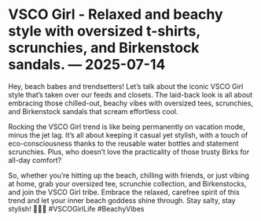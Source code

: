 # VSCO Girl - Relaxed and beachy style with oversized t-shirts, scrunchies, and Birkenstock sandals. — 2025-07-14

Hey, beach babes and trendsetters! Let’s talk about the iconic VSCO Girl style that’s taken over our feeds and closets. The laid-back look is all about embracing those chilled-out, beachy vibes with oversized tees, scrunchies, and Birkenstock sandals that scream effortless cool.

Rocking the VSCO Girl trend is like being permanently on vacation mode, minus the jet lag. It’s all about keeping it casual yet stylish, with a touch of eco-consciousness thanks to the reusable water bottles and statement scrunchies. Plus, who doesn’t love the practicality of those trusty Birks for all-day comfort?

So, whether you’re hitting up the beach, chilling with friends, or just vibing at home, grab your oversized tee, scrunchie collection, and Birkenstocks, and join the VSCO Girl tribe. Embrace the relaxed, carefree spirit of this trend and let your inner beach goddess shine through. Stay salty, stay stylish! 🌊🌞🌺 #VSCOGirlLife #BeachyVibes